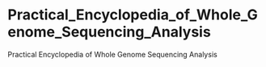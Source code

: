 # Practical_Encyclopedia_of_Whole_Genome_Sequencing_Analysis
Practical Encyclopedia of Whole Genome Sequencing Analysis

